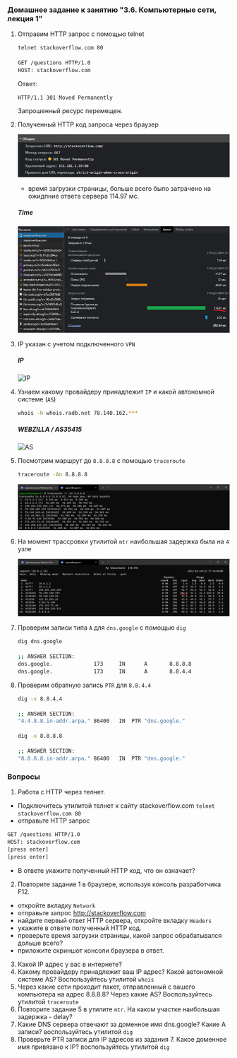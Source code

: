 ### Домашнее задание к занятию "3.6. Компьютерные сети, лекция 1"

1. Отправим HTTP запрос с помощью telnet
    
    ```bash
    telnet stackoverflow.com 80
    
    GET /questions HTTP/1.0
    HOST: stackoverflow.com
    ```
    Ответ: 
    ```
    HTTP/1.1 301 Moved Permanently 
    ``` 
    Запрошенный ресурс перемещен. 

2. Полученный HTTP код запроса через браузер 
        
    ![HTTP_301](img/moved_permanently.png)     

    * время загрузки страницы, больше всего было затрачено на ожидпние ответа сервера 114.97 мс.   
    
    ##### Time
    ![Time](img/time.png)

3. IP указан с учетом подключенного `VPN`

    ##### IP
    ![IP](/img/my_ip.png)

4. Узнаем какому провайдеру принадлежит `IP` и какой автономной системе (`AS`) 

    ```bash
    whois -h whois.radb.net 78.140.162.***
    ```
    ##### WEBZILLA / AS35415
    ![AS](/img/as.png)

5. Посмотрим маршрут до `8.8.8.8` с помощью `traceroute` 
    ```bash
    traceroute -An 8.8.8.8
    ```
    
    ![Trace](img/trace.png)

6. На момент трассровки утилитой `mtr` наибольшая задержка была на `4` узле  

    ![MTR](img/mtr_trace.png)

7. Проверим записи типа `A` для `dns.google` c помощью `dig`
    ```bash
    dig dns.google
    
    ;; ANSWER SECTION:
    dns.google.             173     IN      A       8.8.8.8
    dns.google.             173     IN      A       8.8.4.4

8. Проверим обратную запись `PTR` для `8.8.4.4`
    ```bash
    dig -x 8.8.4.4
    
    ;; ANSWER SECTION:
    "4.4.8.8.in-addr.arpa."	86400	IN	PTR	"dns.google."
    
    dig -x 8.8.8.8

    ;; ANSWER SECTION:
    "8.8.8.8.in-addr.arpa."	86400	IN	PTR	"dns.google."
    ```


### Вопросы

1. Работа c HTTP через телнет.
- Подключитесь утилитой телнет к сайту stackoverflow.com
`telnet stackoverflow.com 80`
- отправьте HTTP запрос
```bash
GET /questions HTTP/1.0
HOST: stackoverflow.com
[press enter]
[press enter]
```
- В ответе укажите полученный HTTP код, что он означает?
2. Повторите задание 1 в браузере, используя консоль разработчика F12.
- откройте вкладку `Network`
- отправьте запрос http://stackoverflow.com
- найдите первый ответ HTTP сервера, откройте вкладку `Headers`
- укажите в ответе полученный HTTP код.
- проверьте время загрузки страницы, какой запрос обрабатывался дольше всего?
- приложите скриншот консоли браузера в ответ.
3. Какой IP адрес у вас в интернете?
4. Какому провайдеру принадлежит ваш IP адрес? Какой автономной системе AS? Воспользуйтесь утилитой `whois`
5. Через какие сети проходит пакет, отправленный с вашего компьютера на адрес 8.8.8.8? Через какие AS? Воспользуйтесь утилитой `traceroute`
6. Повторите задание 5 в утилите `mtr`. На каком участке наибольшая задержка - delay?
7. Какие DNS сервера отвечают за доменное имя dns.google? Какие A записи? воспользуйтесь утилитой `dig`
8. Проверьте PTR записи для IP адресов из задания 7. Какое доменное имя привязано к IP? воспользуйтесь утилитой `dig`

